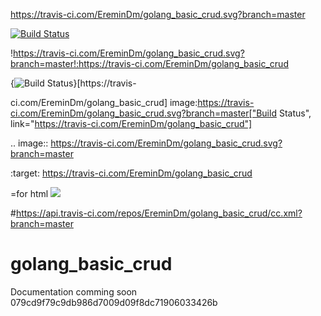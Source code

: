 https://travis-ci.com/EreminDm/golang_basic_crud.svg?branch=master

[![Build Status](https://travis-ci.com/EreminDm/golang_basic_crud.svg?branch=master)](https://travis-ci.com/EreminDm/golang_basic_crud)

!https://travis-ci.com/EreminDm/golang_basic_crud.svg?branch=master!:https://travis-ci.com/EreminDm/golang_basic_crud

{<img src="https://travis-ci.com/EreminDm/golang_basic_crud.svg?branch=master" alt="Build Status" />}[https://travis-

ci.com/EreminDm/golang_basic_crud]
image:https://travis-ci.com/EreminDm/golang_basic_crud.svg?branch=master["Build Status", link="https://travis-ci.com/EreminDm/golang_basic_crud"]

.. image:: https://travis-ci.com/EreminDm/golang_basic_crud.svg?branch=master

:target: https://travis-ci.com/EreminDm/golang_basic_crud

=for html <a href="https://travis-ci.com/EreminDm/golang_basic_crud"><img src="https://travis-ci.com/EreminDm/golang_basic_crud.svg?branch=master"></a>

#https://api.travis-ci.com/repos/EreminDm/golang_basic_crud/cc.xml?branch=master

# golang_basic_crud
Documentation comming soon
079cd9f79c9db986d7009d09f8dc71906033426b
